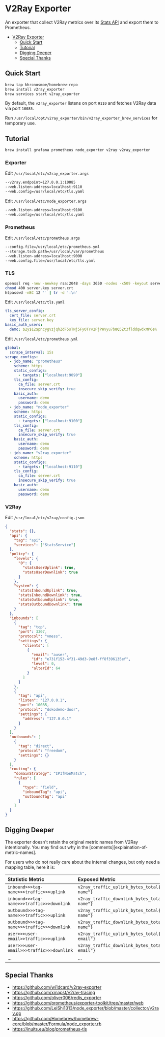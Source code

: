 # V2Ray Exporter

An exporter that collect V2Ray metrics over its [Stats API][stats-api] and export them to Prometheus.

- [V2Ray Exporter](#v2ray-exporter)
  - [Quick Start](#quick-start)
  - [Tutorial](#tutorial)
  - [Digging Deeper](#digging-deeper)
  - [Special Thanks](#special-thanks)

[stats-api]: https://www.v2ray.com/chapter_02/stats.html

## Quick Start

```bash
brew tap khronosmoe/homebrew-repo
brew install v2ray_exporter
brew services start v2ray_exporter
```

By default, the `v2ray_exporter` listens on port `9110` and fetches V2Ray data via port `10085`.

Run `/usr/local/opt/v2ray_exporter/bin/v2ray_exporter_brew_services` for temporary use.

## Tutorial

```bash
brew install grafana prometheus node_exporter v2ray v2ray_exporter

```

### Exporter

Edit `/usr/local/etc/v2ray_exporter.args`

```bash
--v2ray.endpoint=127.0.0.1:10085
--web.listen-address=localhost:9110
--web.config=/usr/local/etc/tls.yaml
```

Edit `/usr/local/etc/node_exporter.args`

```bash
--web.listen-address=localhost:9100
--web.config=/usr/local/etc/tls.yaml
```

### Prometheus

Edit `/usr/local/etc/prometheus.args`

```bash
--config.file=/usr/local/etc/prometheus.yml
--storage.tsdb.path=/usr/local/var/prometheus
--web.listen-address=localhost:9090
--web.config.file=/usr/local/etc/tls.yaml
```

### TLS

```bash
openssl req -new -newkey rsa:2048 -days 3650 -nodes -x509 -keyout server.key -out server.crt -subj "/C=US/CN=localhost"
chmod 400 server.key server.crt
htpasswd -nBC 12 '' | tr -d ':\n'
```

Edit `/usr/local/etc/tls.yaml`

```yaml
tls_server_config:
  cert_file: server.crt
  key_file: server.key
basic_auth_users:
  demo: $2y$12$pncygVzjqhZdF5sTNj5FyOTYv2PjPHVyu7b8Q5Zt3flddqwdxMP6e%
```

Edit `/usr/local/etc/prometheus.yml`

```yaml
global:
  scrape_interval: 15s
scrape_configs:
  - job_name: "prometheus"
    scheme: https
    static_configs:
      - targets: ["localhost:9090"]
    tls_config:
      ca_file: server.crt
      insecure_skip_verify: true
    basic_auth:
      username: demo
      password: demo
  - job_name: "node_exporter"
    scheme: https
    static_configs:
      - targets: ["localhost:9100"]
    tls_config:
      ca_file: server.crt
      insecure_skip_verify: true
    basic_auth:
      username: demo
      password: demo
  - job_name: "v2ray_exporter"
    scheme: https
    static_configs:
      - targets: ["localhost:9110"]
    tls_config:
      ca_file: server.crt
      insecure_skip_verify: true
    basic_auth:
      username: demo
      password: demo
```

### V2Ray

Edit `/usr/local/etc/v2ray/config.json`

```json
{
  "stats": {},
  "api": {
    "tag": "api",
    "services": ["StatsService"]
  },
  "policy": {
    "levels": {
      "0": {
        "statsUserUplink": true,
        "statsUserDownlink": true
      }
    },
    "system": {
      "statsInboundUplink": true,
      "statsInboundDownlink": true,
      "statsOutboundUplink": true,
      "statsOutboundDownlink": true
    }
  },
  "inbounds": [
    {
      "tag": "tcp",
      "port": 3307,
      "protocol": "vmess",
      "settings": {
        "clients": [
          {
            "email": "auser",
            "id": "e731f153-4f31-49d3-9e8f-ff8f396135ef",
            "level": 0,
            "alterId": 64
          }
        ]
      }
    },
    {
      "tag": "api",
      "listen": "127.0.0.1",
      "port": 10085,
      "protocol": "dokodemo-door",
      "settings": {
        "address": "127.0.0.1"
      }
    }
  ],
  "outbounds": [
    {
      "tag": "direct",
      "protocol": "freedom",
      "settings": {}
    }
  ],
  "routing": {
    "domainStrategy": "IPIfNonMatch",
    "rules": [
      {
        "type": "field",
        "inboundTag": "api",
        "outboundTag": "api"
      }
    ]
  }
}
```

## Digging Deeper

The exporter doesn't retain the original metric names from V2Ray intentionally. You may find out why in the [comments][explaination-of-metric-names].

For users who do not really care about the internal changes, but only need a mapping table, here it is:

| Statistic Metric                           | Exposed Metric                                                               |
| :----------------------------------------- | :--------------------------------------------------------------------------- |
| `inbound>>>tag-name>>>traffic>>>uplink`    | `v2ray_traffic_uplink_bytes_total{dimension="inbound",target="tag-name"}`    |
| `inbound>>>tag-name>>>traffic>>>downlink`  | `v2ray_traffic_downlink_bytes_total{dimension="inbound",target="tag-name"}`  |
| `outbound>>>tag-name>>>traffic>>>uplink`   | `v2ray_traffic_uplink_bytes_total{dimension="outbound",target="tag-name"}`   |
| `outbound>>>tag-name>>>traffic>>>downlink` | `v2ray_traffic_downlink_bytes_total{dimension="outbound",target="tag-name"}` |
| `user>>>user-email>>traffic>>>uplink`      | `v2ray_traffic_uplink_bytes_total{dimension="user",target="user-email"}`     |
| `user>>>user-email>>>traffic>>>downlink`   | `v2ray_traffic_downlink_bytes_total{dimension="user",target="user-email"}`   |
| ...                                        | ...                                                                          |

## Special Thanks

- <https://github.com/wi1dcard/v2ray-exporter>
- <https://github.com/xmapst/v2ray-tracing>
- <https://github.com/oliver006/redis_exporter>
- <https://github.com/prometheus/exporter-toolkit/tree/master/web>
- <https://github.com/LeiShi1313/node_exporter/blob/master/collector/v2ray.go>
- <https://github.com/Homebrew/homebrew-core/blob/master/Formula/node_exporter.rb>
- <https://inuits.eu/blog/prometheus-tls>
